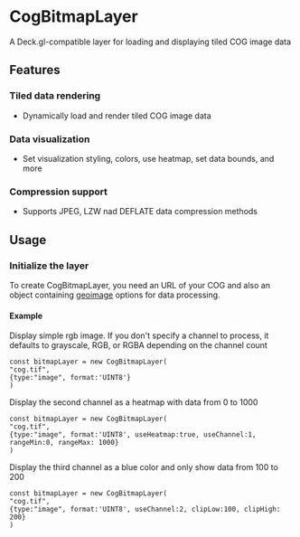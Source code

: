 # CogBitmapLayer
A Deck.gl-compatible layer for loading and displaying tiled COG image data
## Features
### Tiled data rendering
- Dynamically load and render tiled COG image data
### Data visualization
- Set visualization styling, colors, use heatmap, set data bounds, and more
### Compression support
- Supports JPEG, LZW nad DEFLATE data compression methods
## Usage
### Initialize the layer
To create CogBitmapLayer, you need an URL of your COG and also an object containing [geoimage](/geoimage/README.md) options for data processing.

#### Example
Display simple rgb image. If you don't specify a channel to process, it defaults to grayscale, RGB, or RGBA depending on the channel count
```
const bitmapLayer = new CogBitmapLayer(
"cog.tif",
{type:"image", format:'UINT8'}
)
```
Display the second channel as a heatmap with data from 0 to 1000
```
const bitmapLayer = new CogBitmapLayer(
"cog.tif",
{type:"image", format:'UINT8', useHeatmap:true, useChannel:1, rangeMin:0, rangeMax: 1000}
)
```
Display the third channel as a blue color and only show data from 100 to 200
```
const bitmapLayer = new CogBitmapLayer(
"cog.tif",
{type:"image", format:'UINT8', useChannel:2, clipLow:100, clipHigh: 200}
)
```
